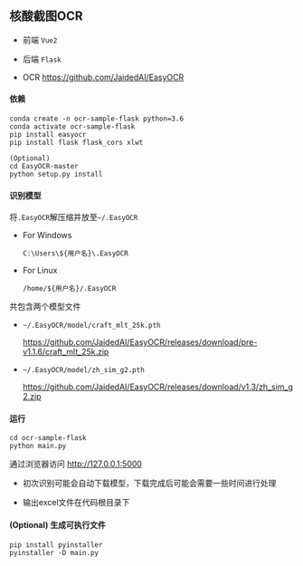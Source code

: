 ## 核酸截图OCR

- 前端 `Vue2`

- 后端 `Flask`

- OCR https://github.com/JaidedAI/EasyOCR

#### 依赖

```shell
conda create -n ocr-sample-flask python=3.6
conda activate ocr-sample-flask
pip install easyocr
pip install flask flask_cors xlwt

(Optional)
cd EasyOCR-master
python setup.py install
```

#### 识别模型

将`.EasyOCR`解压缩并放至`~/.EasyOCR`

- For Windows

  `C:\Users\${用户名}\.EasyOCR`

- For Linux

  `/home/${用户名}/.EasyOCR`

共包含两个模型文件

- `~/.EasyOCR/model/craft_mlt_25k.pth`

  https://github.com/JaidedAI/EasyOCR/releases/download/pre-v1.1.6/craft_mlt_25k.zip

- `~/.EasyOCR/model/zh_sim_g2.pth`

  https://github.com/JaidedAI/EasyOCR/releases/download/v1.3/zh_sim_g2.zip

#### 运行

```
cd ocr-sample-flask
python main.py
```

通过浏览器访问 http://127.0.0.1:5000

- 初次识别可能会自动下载模型，下载完成后可能会需要一些时间进行处理

- 输出excel文件在代码根目录下

#### (Optional) 生成可执行文件

```
pip install pyinstaller
pyinstaller -D main.py
```

